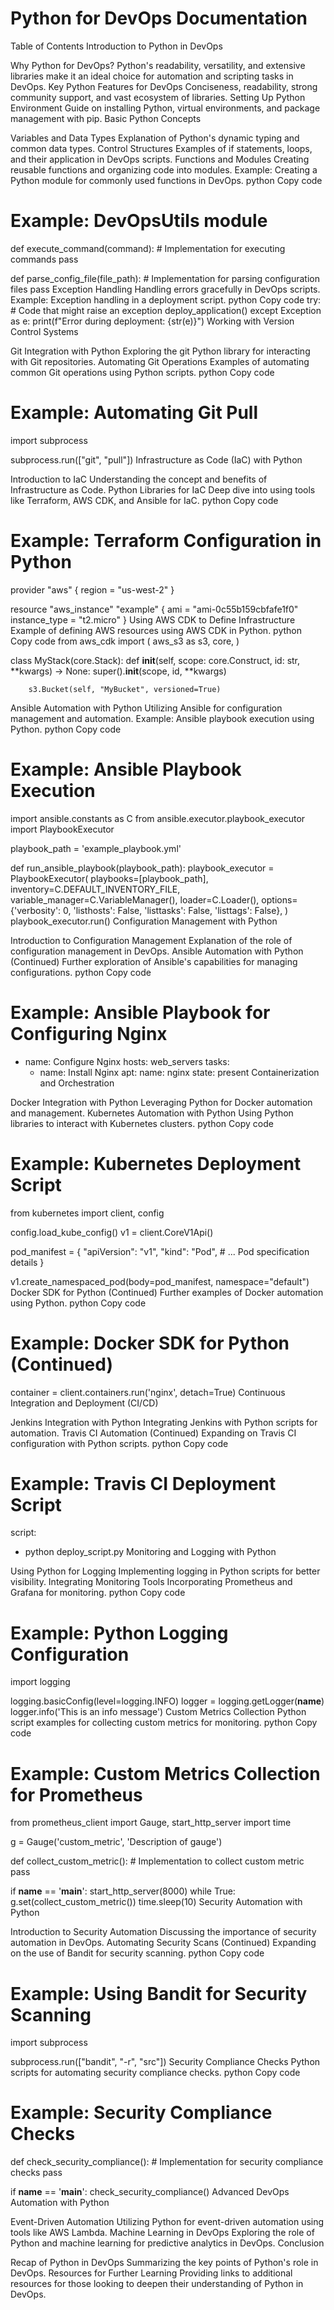 # Python for DevOps Documentation
Table of Contents
Introduction to Python in DevOps

Why Python for DevOps?
Python's readability, versatility, and extensive libraries make it an ideal choice for automation and scripting tasks in DevOps.
Key Python Features for DevOps
Conciseness, readability, strong community support, and vast ecosystem of libraries.
Setting Up Python Environment
Guide on installing Python, virtual environments, and package management with pip.
Basic Python Concepts

Variables and Data Types
Explanation of Python's dynamic typing and common data types.
Control Structures
Examples of if statements, loops, and their application in DevOps scripts.
Functions and Modules
Creating reusable functions and organizing code into modules.
Example: Creating a Python module for commonly used functions in DevOps.
python
Copy code
# Example: DevOpsUtils module
def execute_command(command):
    # Implementation for executing commands
    pass

def parse_config_file(file_path):
    # Implementation for parsing configuration files
    pass
Exception Handling
Handling errors gracefully in DevOps scripts.
Example: Exception handling in a deployment script.
python
Copy code
try:
    # Code that might raise an exception
    deploy_application()
except Exception as e:
    print(f"Error during deployment: {str(e)}")
Working with Version Control Systems

Git Integration with Python
Exploring the git Python library for interacting with Git repositories.
Automating Git Operations
Examples of automating common Git operations using Python scripts.
python
Copy code
# Example: Automating Git Pull
import subprocess

subprocess.run(["git", "pull"])
Infrastructure as Code (IaC) with Python

Introduction to IaC
Understanding the concept and benefits of Infrastructure as Code.
Python Libraries for IaC
Deep dive into using tools like Terraform, AWS CDK, and Ansible for IaC.
python
Copy code
# Example: Terraform Configuration in Python
provider "aws" {
  region = "us-west-2"
}

resource "aws_instance" "example" {
  ami           = "ami-0c55b159cbfafe1f0"
  instance_type = "t2.micro"
}
Using AWS CDK to Define Infrastructure
Example of defining AWS resources using AWS CDK in Python.
python
Copy code
from aws_cdk import (
    aws_s3 as s3,
    core,
)

class MyStack(core.Stack):
    def __init__(self, scope: core.Construct, id: str, **kwargs) -> None:
        super().__init__(scope, id, **kwargs)

        s3.Bucket(self, "MyBucket", versioned=True)
Ansible Automation with Python
Utilizing Ansible for configuration management and automation.
Example: Ansible playbook execution using Python.
python
Copy code
# Example: Ansible Playbook Execution
import ansible.constants as C
from ansible.executor.playbook_executor import PlaybookExecutor

playbook_path = 'example_playbook.yml'

def run_ansible_playbook(playbook_path):
    playbook_executor = PlaybookExecutor(
        playbooks=[playbook_path],
        inventory=C.DEFAULT_INVENTORY_FILE,
        variable_manager=C.VariableManager(),
        loader=C.Loader(),
        options={'verbosity': 0, 'listhosts': False, 'listtasks': False, 'listtags': False},
    )
    playbook_executor.run()
Configuration Management with Python

Introduction to Configuration Management
Explanation of the role of configuration management in DevOps.
Ansible Automation with Python (Continued)
Further exploration of Ansible's capabilities for managing configurations.
python
Copy code
# Example: Ansible Playbook for Configuring Nginx
- name: Configure Nginx
  hosts: web_servers
  tasks:
    - name: Install Nginx
      apt:
        name: nginx
        state: present
Containerization and Orchestration

Docker Integration with Python
Leveraging Python for Docker automation and management.
Kubernetes Automation with Python
Using Python libraries to interact with Kubernetes clusters.
python
Copy code
# Example: Kubernetes Deployment Script
from kubernetes import client, config

config.load_kube_config()
v1 = client.CoreV1Api()

pod_manifest = {
    "apiVersion": "v1",
    "kind": "Pod",
    # ... Pod specification details
}

v1.create_namespaced_pod(body=pod_manifest, namespace="default")
Docker SDK for Python (Continued)
Further examples of Docker automation using Python.
python
Copy code
# Example: Docker SDK for Python (Continued)
container = client.containers.run('nginx', detach=True)
Continuous Integration and Deployment (CI/CD)

Jenkins Integration with Python
Integrating Jenkins with Python scripts for automation.
Travis CI Automation (Continued)
Expanding on Travis CI configuration with Python scripts.
python
Copy code
# Example: Travis CI Deployment Script
script:
  - python deploy_script.py
Monitoring and Logging with Python

Using Python for Logging
Implementing logging in Python scripts for better visibility.
Integrating Monitoring Tools
Incorporating Prometheus and Grafana for monitoring.
python
Copy code
# Example: Python Logging Configuration
import logging

logging.basicConfig(level=logging.INFO)
logger = logging.getLogger(__name__)
logger.info('This is an info message')
Custom Metrics Collection
Python script examples for collecting custom metrics for monitoring.
python
Copy code
# Example: Custom Metrics Collection for Prometheus
from prometheus_client import Gauge, start_http_server
import time

g = Gauge('custom_metric', 'Description of gauge')

def collect_custom_metric():
    # Implementation to collect custom metric
    pass

if __name__ == '__main__':
    start_http_server(8000)
    while True:
        g.set(collect_custom_metric())
        time.sleep(10)
Security Automation with Python

Introduction to Security Automation
Discussing the importance of security automation in DevOps.
Automating Security Scans (Continued)
Expanding on the use of Bandit for security scanning.
python
Copy code
# Example: Using Bandit for Security Scanning
import subprocess

subprocess.run(["bandit", "-r", "src"])
Security Compliance Checks
Python scripts for automating security compliance checks.
python
Copy code
# Example: Security Compliance Checks
def check_security_compliance():
    # Implementation for security compliance checks
    pass

if __name__ == '__main__':
    check_security_compliance()
Advanced DevOps Automation with Python

Event-Driven Automation
Utilizing Python for event-driven automation using tools like AWS Lambda.
Machine Learning in DevOps
Exploring the role of Python and machine learning for predictive analytics in DevOps.
Conclusion

Recap of Python in DevOps
Summarizing the key points of Python's role in DevOps.
Resources for Further Learning
Providing links to additional resources for those looking to deepen their understanding of Python in DevOps.
